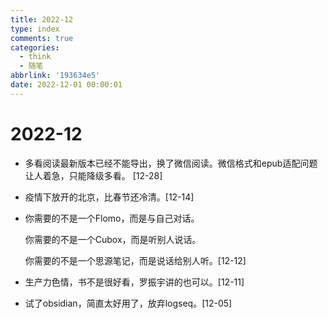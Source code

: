 ```yaml
---
title: 2022-12
type: index
comments: true
categories:
  - think
  - 随笔
abbrlink: '193634e5'
date: 2022-12-01 00:00:01
---
```


# 2022-12

+ 多看阅读最新版本已经不能导出，换了微信阅读。微信格式和epub适配问题让人着急，只能降级多看。 [12-28]

+ 疫情下放开的北京，比春节还冷清。[12-14]

+ 你需要的不是一个Flomo，而是与自己对话。

  你需要的不是一个Cubox，而是听别人说话。

  你需要的不是一个思源笔记，而是说话给别人听。[12-12]

+ 生产力色情，书不是很好看，罗振宇讲的也可以。[12-11]

+ 试了obsidian，简直太好用了，放弃logseq。[12-05]
